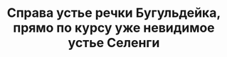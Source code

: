 ---
title: 'Справа устье речки Бугульдейка, прямо по курсу уже невидимое устье Селенги'
location: ''

tags: [all]
category: across-baikal-2011
---